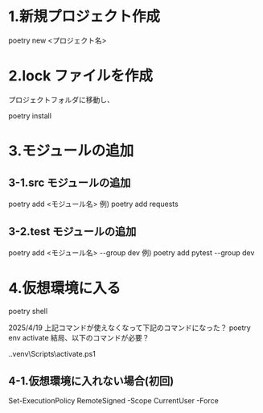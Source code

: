 # 1.新規プロジェクト作成

poetry new <プロジェクト名>

# 2.lock ファイルを作成

プロジェクトフォルダに移動し、

poetry install

# 3.モジュールの追加

## 3-1.src モジュールの追加

poetry add <モジュール名>
例) poetry add requests

## 3-2.test モジュールの追加

poetry add <モジュール名> --group dev
例) poetry add pytest --group dev

# 4.仮想環境に入る

poetry shell

2025/4/19 上記コマンドが使えなくなって下記のコマンドになった？
poetry env activate
結局、以下のコマンドが必要？

.\.venv\Scripts\activate.ps1

## 4-1.仮想環境に入れない場合(初回)

Set-ExecutionPolicy RemoteSigned -Scope CurrentUser -Force

